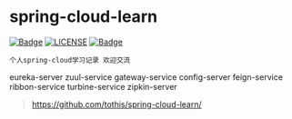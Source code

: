 # spring-cloud-learn

[![Badge](https://camo.githubusercontent.com/0b3cd267593eb4a8caeccca4158d4028010710d7/68747470733a2f2f7472617669732d63692e6f72672f7a686f7574616f6f2f537072696e67436c6f75642e7376673f6272616e63683d6d6173746572)](https://travis-ci.org/tothis/spring-cloud-learn)
[![LICENSE](https://camo.githubusercontent.com/8051e9938a1ab39cf002818dfceb6b6092f34d68/68747470733a2f2f696d672e736869656c64732e696f2f62616467652f4c6963656e73652d417061636865253230322e302d626c75652e737667)](https://opensource.org/licenses/Apache-2.0)
[![Badge](https://img.shields.io/badge/link-996.icu-%23FF4D5B.svg)](https://996.icu)

    个人spring-cloud学习记录 欢迎交流

eureka-server
zuul-service
gateway-service
config-server
feign-service
ribbon-service
turbine-service
zipkin-server

>https://github.com/tothis/spring-cloud-learn/